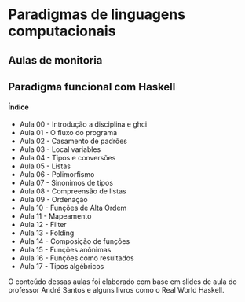 # Paradigmas de linguagens computacionais 
## Aulas de monitoria
## Paradigma funcional com Haskell 

#### Índice
* Aula 00 - Introdução a disciplina e ghci
* Aula 01 - O fluxo do programa
* Aula 02 - Casamento de padrões
* Aula 03 - Local variables 
* Aula 04 - Tipos e conversões
* Aula 05 - Listas
* Aula 06 - Polimorfismo
* Aula 07 - Sinonimos de tipos
* Aula 08 - Compreensão de listas
* Aula 09 - Ordenação 
* Aula 10 - Funções de Alta Ordem
* Aula 11 - Mapeamento
* Aula 12 - Filter
* Aula 13 - Folding
* Aula 14 - Composição de funções 
* Aula 15 - Funções anônimas
* Aula 16 - Funções como resultados
* Aula 17 - Tipos algébricos

O conteúdo dessas aulas foi elaborado com base em slides de aula do professor André Santos e alguns livros como o Real World Haskell.

